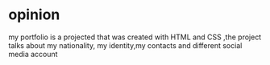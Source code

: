 # opinion
my portfolio is a projected that was created with HTML and CSS ,the project talks about my nationality, 
my identity,my contacts and different social media account  
